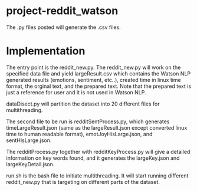 # project-reddit_watson
The .py files posted will generate the .csv files.

# Implementation
The entry point is the reddit_new.py. The reddit_new.py will work on the specified data file and yield largeResult.csv which contains the Watson NLP generated results (emotions, sentiment, etc..), created time in linux time format, the orginal text, and the prepared text. Note that the prepared text is just a reference for user and it is not used in Watson NLP.

dataDisect.py will partition the dataset into 20 different files for multithreading.

The second file to be run is redditSentProcess.py, which generates timeLargeResult.json (same as the largeResult.json except converted linux time to human readable format), emotJoyHisLarge.json, and sentHIsLarge.json.

The redditProcess.py together with redditKeyProcess.py will give a detailed information on key words found, and it generates the largeKey.json and largeKeyDetail.json.

run.sh is the bash file to initiate multithreading. It will start running different reddit_new.py that is targeting on different parts of the dataset.
